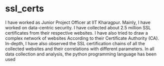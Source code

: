 # ssl_certs
I have worked as Junior Project Officer at IIT Kharagpur. 
Mainly, I have worked on data-centric security. 
I have collected about 2.5 million SSL certificates from their respective websites. I have also tried to draw a complex network of websites 
According to their Certificate Authority (CA). In-depth, I have also observed the SSL certification chains of all the collected websites and their correlations with different parameters. 
In all data collection and analysis, the python programming  language has been used
